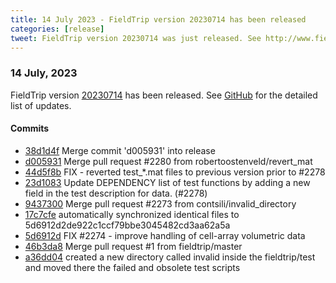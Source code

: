 ```yaml
---
title: 14 July 2023 - FieldTrip version 20230714 has been released
categories: [release]
tweet: FieldTrip version 20230714 was just released. See http://www.fieldtriptoolbox.org/#14-july-2023
---
```


### 14 July, 2023

FieldTrip version [20230714](http://github.com/fieldtrip/fieldtrip/releases/tag/20230714) has been released.
See [GitHub](https://github.com/fieldtrip/fieldtrip/compare/20230708...20230714) for the detailed list of updates.

#### Commits

- [38d1d4f](http://github.com/fieldtrip/fieldtrip/commit/38d1d4f) Merge commit 'd005931' into release
- [d005931](http://github.com/fieldtrip/fieldtrip/commit/d005931) Merge pull request #2280 from robertoostenveld/revert_mat
- [44d5f8b](http://github.com/fieldtrip/fieldtrip/commit/44d5f8b) FIX - reverted test_*.mat files to previous version prior to #2278
- [23d1083](http://github.com/fieldtrip/fieldtrip/commit/23d1083) Update DEPENDENCY list of test functions by adding a new field in the test description for data. (#2278)
- [9437300](http://github.com/fieldtrip/fieldtrip/commit/9437300) Merge pull request #2273 from contsili/invalid_directory
- [17c7cfe](http://github.com/fieldtrip/fieldtrip/commit/17c7cfe) automatically synchronized identical files to 5d6912d2de922c1ccf79bbe3045482cd3aa62a5a
- [5d6912d](http://github.com/fieldtrip/fieldtrip/commit/5d6912d) FIX #2274 - improve handling of cell-array volumetric data
- [46b3da8](http://github.com/fieldtrip/fieldtrip/commit/46b3da8) Merge pull request #1 from fieldtrip/master
- [a36dd04](http://github.com/fieldtrip/fieldtrip/commit/a36dd04) created a new directory called invalid inside the fieldtrip/test and moved there the failed and obsolete test scripts
